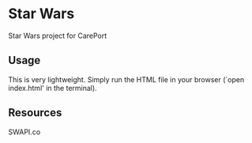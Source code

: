 # Star Wars
Star Wars project for CarePort

## Usage
This is very lightweight. Simply run the HTML file in your browser (`open index.html' in the terminal).

## Resources
SWAPI.co